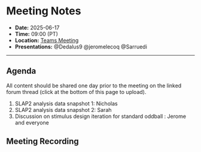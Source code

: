 # Meeting Notes
- **Date:** 2025-06-17
- **Time:** 09:00 (PT)
- **Location:** [Teams Meeting](https://teams.microsoft.com/l/meetup-join/19%3ameeting_Y2Q3MDViNGMtOTIwMC00ZjMzLTk3MjMtYWU3MDhiMzZjYmM1%40thread.v2/0?context=%7b%22Tid%22%3a%2232669cd6-737f-4b39-8bdd-d6951120d3fc%22%2c%22Oid%22%3a%229396d18b-b5cf-4bed-98a0-1cfb7dc82663%22%7d)
- **Presentations:** @Dedalus9 @jeromelecoq @Sarruedi
  
---

## Agenda

All content should be shared one day prior to the meeting on the linked forum thread (click at the bottom of this page to upload). 

1. SLAP2 analysis data snapshot 1: Nicholas
2. SLAP2 analysis data snapshot 2: Sarah
3. Discussion on stimulus design iteration for standard oddball : Jerome and everyone

## Meeting Recording

